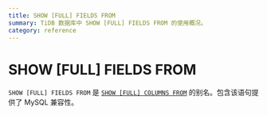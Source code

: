 ```yaml
---
title: SHOW [FULL] FIELDS FROM
summary: TiDB 数据库中 SHOW [FULL] FIELDS FROM 的使用概况。
category: reference
---
```


# SHOW [FULL] FIELDS FROM

`SHOW [FULL] FIELDS FROM` 是 [`SHOW [FULL] COLUMNS FROM`](/v3.0/reference/sql/statements/show-columns-from.md) 的别名。包含该语句提供了 MySQL 兼容性。